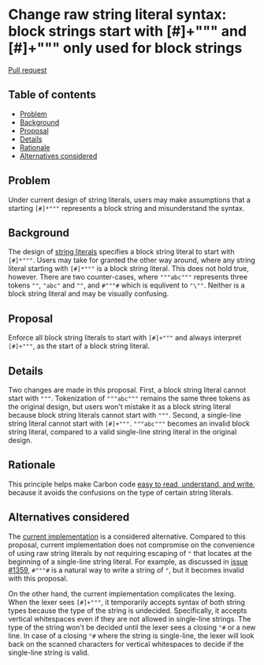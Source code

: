 # Change raw string literal syntax: block strings start with [#]+""" and [#]+""" only used for block strings

<!--
Part of the Carbon Language project, under the Apache License v2.0 with LLVM
Exceptions. See /LICENSE for license information.
SPDX-License-Identifier: Apache-2.0 WITH LLVM-exception
-->

[Pull request](https://github.com/carbon-language/carbon-lang/pull/1360)

<!-- toc -->

## Table of contents

-   [Problem](#problem)
-   [Background](#background)
-   [Proposal](#proposal)
-   [Details](#details)
-   [Rationale](#rationale)
-   [Alternatives considered](#alternatives-considered)

<!-- tocstop -->

## Problem

Under current design of string literals, users may make assumptions that a
starting `[#]*"""` represents a block string and misunderstand the syntax.

## Background

The design of
[string literals](/docs/design/lexical_conventions/string_literals.md) specifies
a block string literal to start with `[#]*"""`. Users may take for granted the
other way around, where any string literal starting with `[#]*"""` is a block
string literal. This does not hold true, however. There are two counter-cases,
where `"""abc"""` represents three tokens `""`, `"abc"` and `""`, and `#"""#`
which is equlivent to `"\""`. Neither is a block string literal and may be
visually confusing.

## Proposal

Enforce all block string literals to start with `[#]+"""` and always interpret
`[#]+"""`, as the start of a block string literal.

## Details

Two changes are made in this proposal. First, a block string literal cannot
start with `"""`. Tokenization of `"""abc"""` remains the same three tokens as
the original design, but users won't mistake it as a block string literal
because block string literals cannot start with `"""`. Second, a single-line
string literal cannot start with `[#]+"""`. `"""abc"""` becomes an invalid block
string literal, compared to a valid single-line string literal in the original
design.

## Rationale

This principle helps make Carbon code
[easy to read, understand, and write](/docs/project/goals.md#code-that-is-easy-to-read-understand-and-write),
because it avoids the confusions on the type of certain string literals.

## Alternatives considered

The
[current implementation](/docs/design/lexical_conventions/string_literals.md) is
a considered alternative. Compared to this proposal, current implementation does
not compromise on the convenience of using raw string literals by not requiring
escaping of `"` that locates at the beginning of a single-line string literal.
For example, as discussed in
[issue #1359](https://github.com/carbon-language/carbon-lang/issues/1359),
`#"""#` is a natural way to write a string of `"`, but it becomes invalid with
this proposal.

On the other hand, the current implementation complicates the lexing. When the
lexer sees `[#]+"""`, it temporarily accepts syntax of both string types because
the type of the string is undecided. Specifically, it accepts vertical
whitespaces even if they are not allowed in single-line strings. The type of the
string won't be decided until the lexer sees a closing `"#` or a new line. In
case of a closing `"#` where the string is single-line, the lexer will look back
on the scanned characters for vertical whitespaces to decide if the single-line
string is valid.
